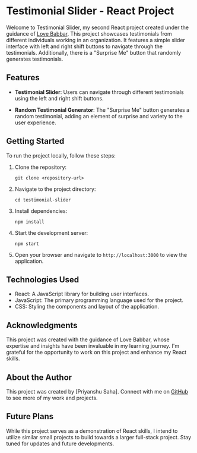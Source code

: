 # Testimonial Slider - React Project

Welcome to Testimonial Slider, my second React project created under the guidance of [Love Babbar](https://github.com/loveBabbar). This project showcases testimonials from different individuals working in an organization. It features a simple slider interface with left and right shift buttons to navigate through the testimonials. Additionally, there is a "Surprise Me" button that randomly generates testimonials.

## Features

- **Testimonial Slider**: Users can navigate through different testimonials using the left and right shift buttons.

- **Random Testimonial Generator**: The "Surprise Me" button generates a random testimonial, adding an element of surprise and variety to the user experience.

## Getting Started

To run the project locally, follow these steps:

1. Clone the repository:
   ```
   git clone <repository-url>
   ```

2. Navigate to the project directory:
   ```
   cd testimonial-slider
   ```

3. Install dependencies:
   ```
   npm install
   ```

4. Start the development server:
   ```
   npm start
   ```

5. Open your browser and navigate to `http://localhost:3000` to view the application.

## Technologies Used

- React: A JavaScript library for building user interfaces.
- JavaScript: The primary programming language used for the project.
- CSS: Styling the components and layout of the application.

## Acknowledgments

This project was created with the guidance of Love Babbar, whose expertise and insights have been invaluable in my learning journey. I'm grateful for the opportunity to work on this project and enhance my React skills.

## About the Author

This project was created by [Priyanshu Saha]. Connect with me on [GitHub](https://github.com/pianist22) to see more of my work and projects.

## Future Plans

While this project serves as a demonstration of React skills, I intend to utilize similar small projects to build towards a larger full-stack project. Stay tuned for updates and future developments.


